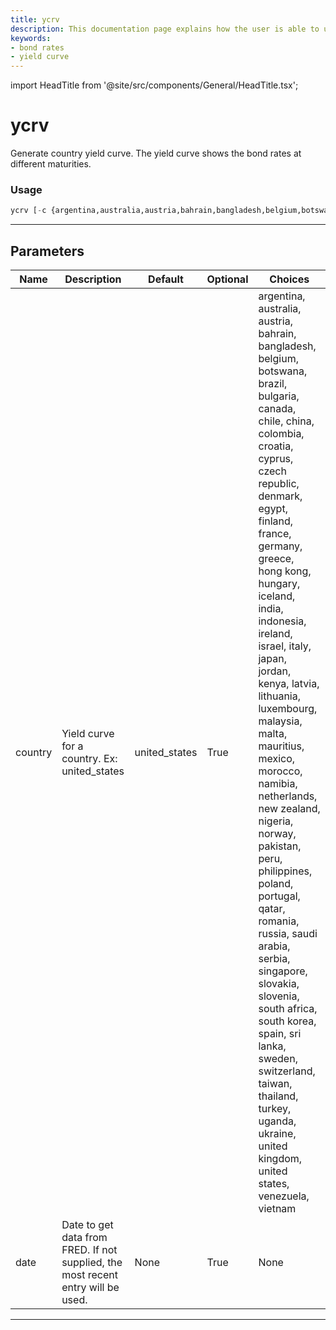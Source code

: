 ```yaml
---
title: ycrv
description: This documentation page explains how the user is able to use ycrv command to generate country yield curve, which shows the bond rates at different maturities.
keywords:
- bond rates
- yield curve
---
```


import HeadTitle from '@site/src/components/General/HeadTitle.tsx';

<HeadTitle title="ycrv - Economy - Reference | OpenBB Terminal Docs" />

# ycrv

Generate country yield curve. The yield curve shows the bond rates at different maturities.

### Usage

```python
ycrv [-c {argentina,australia,austria,bahrain,bangladesh,belgium,botswana,brazil,bulgaria,canada,chile,china,colombia,croatia,cyprus,czech republic,denmark,egypt,finland,france,germany,greece,hong kong,hungary,iceland,india,indonesia,ireland,israel,italy,japan,jordan,kenya,latvia,lithuania,luxembourg,malaysia,malta,mauritius,mexico,morocco,namibia,netherlands,new zealand,nigeria,norway,pakistan,peru,philippines,poland,portugal,qatar,romania,russia,saudi arabia,serbia,singapore,slovakia,slovenia,south africa,south korea,spain,sri lanka,sweden,switzerland,taiwan,thailand,turkey,uganda,ukraine,united kingdom,united states,venezuela,vietnam}] [-d DATE]
```

---

## Parameters

| Name | Description | Default | Optional | Choices |
| ---- | ----------- | ------- | -------- | ------- |
| country | Yield curve for a country. Ex: united_states | united_states | True | argentina, australia, austria, bahrain, bangladesh, belgium, botswana, brazil, bulgaria, canada, chile, china, colombia, croatia, cyprus, czech republic, denmark, egypt, finland, france, germany, greece, hong kong, hungary, iceland, india, indonesia, ireland, israel, italy, japan, jordan, kenya, latvia, lithuania, luxembourg, malaysia, malta, mauritius, mexico, morocco, namibia, netherlands, new zealand, nigeria, norway, pakistan, peru, philippines, poland, portugal, qatar, romania, russia, saudi arabia, serbia, singapore, slovakia, slovenia, south africa, south korea, spain, sri lanka, sweden, switzerland, taiwan, thailand, turkey, uganda, ukraine, united kingdom, united states, venezuela, vietnam |
| date | Date to get data from FRED. If not supplied, the most recent entry will be used. | None | True | None |

---
